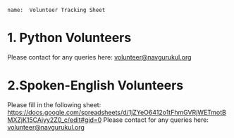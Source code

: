 ```ngMeta
name:  Volunteer Tracking Sheet
```

# 1. Python Volunteers
Please contact for any queries here: volunteer@navgurukul.org

# 2.Spoken-English Volunteers
Please fill in the following sheet: https://docs.google.com/spreadsheets/d/1jZYeO6412o1tFhmGVRjWETmotBMXZjK15CAiyy2Z0_c/edit#gid=0
Please contact for any queries here: volunteer@navgurukul.org
